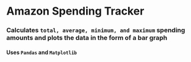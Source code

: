 # Amazon Spending Tracker

### Calculates ```total, average, minimum, and maximum``` spending amounts and plots the data in the form of a bar graph

#### Uses ```Pandas``` and ```Matplotlib```